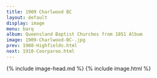 ```yaml
---
title: 1909 Charlwood BC 
layout: default
display: image
menu: barq
album: Queensland Baptist Churches from 1851 Album
image: 1909-Charlwood-BC-.jpg
prev: 1908-Highfields.html
next: 1910-Coorparoo.html
---
```

{% include image-head.md %}
{% include image.html %}